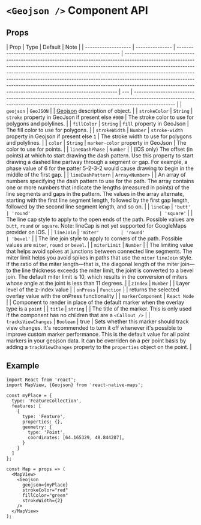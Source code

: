 # `<Geojson />` Component API

## Props

| Prop                | Type            | Default                                                | Note                                                                                                                                                                                                                                                                                                                                                                                                                                                                              |
| ------------------- | --------------- | ------------------------------------------------------ | --------------------------------------------------------------------------------------------------------------------------------------------------------------------------------------------------------------------------------------------------------------------------------------------------------------------------------------------------------------------------------------------------------------------------------------------------------------------------------- | --- | ----------------------------------------------------------------------------------------------------------------------------------------------------------------------------- |
| `geojson`           | `GeoJSON`       |                                                        | [Geojson](https://geojson.org/) description of object.                                                                                                                                                                                                                                                                                                                                                                                                                            |
| `strokeColor`       | `String`        | `stroke` property in GeoJson if present else `#000`    | The stroke color to use for polygons and polylines.                                                                                                                                                                                                                                                                                                                                                                                                                               |
| `fillColor`         | `String`        | `fill` property in GeoJson                             | The fill color to use for polygons.                                                                                                                                                                                                                                                                                                                                                                                                                                               |
| `strokeWidth`       | `Number`        | `stroke-width` property in Geojson if present else `1` | The stroke width to use for polygons and polylines.                                                                                                                                                                                                                                                                                                                                                                                                                               |
| `color`             | `String`        | `marker-color` property in GeoJson                     | The color to use for points.                                                                                                                                                                                                                                                                                                                                                                                                                                                      |
| `lineDashPhase`     | `Number`        |                                                        | (iOS only) The offset (in points) at which to start drawing the dash pattern. Use this property to start drawing a dashed line partway through a segment or gap. For example, a phase value of 6 for the patter 5-2-3-2 would cause drawing to begin in the middle of the first gap.                                                                                                                                                                                              |
| `lineDashPattern`   | `Array<Number>` |                                                        | An array of numbers specifying the dash pattern to use for the path. The array contains one or more numbers that indicate the lengths (measured in points) of the line segments and gaps in the pattern. The values in the array alternate, starting with the first line segment length, followed by the first gap length, followed by the second line segment length, and so on.                                                                                                 |
| `lineCap`           | `'butt'         | 'round'                                                | 'square'`                                                                                                                                                                                                                                                                                                                                                                                                                                                                         |     | The line cap style to apply to the open ends of the path. Possible values are `butt`, `round` or `square`. Note: lineCap is not yet supported for GoogleMaps provider on iOS. |
| `lineJoin`          | `'miter'        | 'round'                                                | 'bevel'`                                                                                                                                                                                                                                                                                                                                                                                                                                                                          |     | The line join style to apply to corners of the path. Possible values are `miter`, `round` or `bevel`.                                                                         |
| `miterLimit`        | `Number`        |                                                        | The limiting value that helps avoid spikes at junctions between connected line segments. The miter limit helps you avoid spikes in paths that use the `miter` `lineJoin` style. If the ratio of the miter length—that is, the diagonal length of the miter join—to the line thickness exceeds the miter limit, the joint is converted to a bevel join. The default miter limit is 10, which results in the conversion of miters whose angle at the joint is less than 11 degrees. |
| `zIndex`            | `Number`        |                                                        | Layer level of the z-index value                                                                                                                                                                                                                                                                                                                                                                                                                                                  |
| `onPress`           | `Function`      |                                                        | returns the selected overlay value with the onPress functionality                                                                                                                                                                                                                                                                                                                                                                                                                 |
| `markerComponent`   | `React Node`    |                                                        | Component to render in place of the default marker when the overlay type is a `point`                                                                                                                                                                                                                                                                                                                                                                                             |
| `title`             | `string`        |                                                        | The title of the marker. This is only used if the <Marker /> component has no children that are a `<Callout />`                                                                                                                                                                                                                                                                                                                                                                   |
| `tracksViewChanges` | `Boolean`       | true                                                   | Sets whether this marker should track view changes. It's recommended to turn it off whenever it's possible to improve custom marker performance. This is the default value for all point markers in your geojson data. It can be overriden on a per point basis by adding a `trackViewChanges` property to the `properties` object on the point.                                                                                                                                  |

## Example

```
import React from 'react';
import MapView, {Geojson} from 'react-native-maps';

const myPlace = {
  type: 'FeatureCollection',
  features: [
    {
      type: 'Feature',
      properties: {},
      geometry: {
        type: 'Point',
        coordinates: [64.165329, 48.844287],
      }
    }
  ]
};

const Map = props => (
  <MapView>
    <Geojson
      geojson={myPlace}
      strokeColor="red"
      fillColor="green"
      strokeWidth={2}
    />
  </MapView>
);
```
